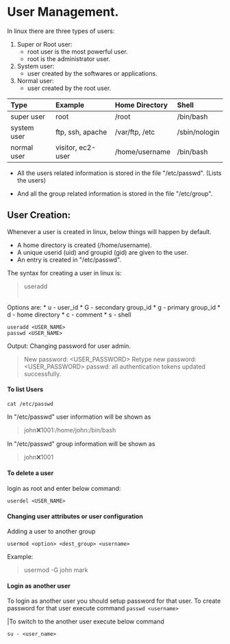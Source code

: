 # User Management.
In linux there are three types of users:
1. Super or Root user:
	- root user is the most powerful user.
	- root is the administrator user.
2. System user:
	- user created by the softwares or applications.
3. Normal user:
	- user created by the root user.

| Type | Example | Home Directory | Shell |
| :---- | :------ | :------------- | :---- |
| super user | root | /root | /bin/bash |
| system user | ftp, ssh, apache | /var/ftp, /etc | /sbin/nologin |
| normal user | visitor, ec2-user | /home/username | /bin/bash |

- All the users related information is stored in the file "/etc/passwd". (Lists the users)

- And all the group related information is stored in the file "/etc/group".

## User Creation:
Whenever a user is created in linux, below things will happen by default.
* A home directory is created (/home/username).
* A unique userid (uid) and groupid (gid) are given to the user.
* An entry is created in "/etc/passwd".

The syntax for creating a user in linux is:

> useradd <option> <username>

Options are:
	* u - user_id
	* G - secondary group_id
	* g - primary group_id
	* d - home directory
	* c - comment
	* s - shell

```
useradd <USER_NAME>
passwd <USER_NAME>
```

Output:
Changing password for user admin.
> New password: <USER_PASSWORD>
> Retype new password: <USER_PASSWORD>
passwd: all authentication tokens updated successfully.

#### To list Users
```
cat /etc/passwd
```

In "/etc/passwd" user information will be shown as
>john:x:1001:/home/john:/bin/bash

In "/etc/passwd" group information will be shown as
>john:x:1001

#### To delete a user

login as root and enter below command:
```
userdel <USER_NAME>
```	

#### Changing user attributes or user configuration
Adding a user to another group
```
usermod <option> <dest_group> <username>
```

Example:
>usermod -G john mark

#### Login as another user
To login as another user you should setup password for that user.
To create password for that user execute command ```passwd <username>```

|To switch to the another user execute below command
```
su - <user_name>
```
